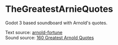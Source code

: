 # TheGreatestArnieQuotes

Godot 3 based soundboard with Arnold's quotes.

Text source: [arnold-fortune](https://gist.github.com/maxdavid/5131210)\
Sound source: [160 Greatest Arnold Quotes](https://youtu.be/pDxn0Xfqkgw)
